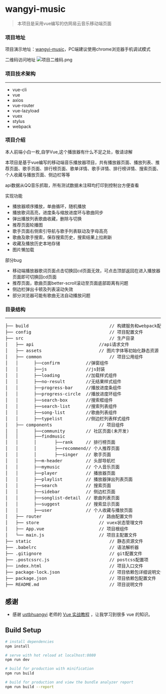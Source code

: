 # wangyi-music

> 本项目是采用vue编写的仿网易云音乐移动端页面

### 项目地址
项目演示地址：[wangyi-music](http://47.106.246.136)，PC端建议使用chrome浏览器手机调试模式

二维码访问地址
![项目二维码.png](https://github.com/qwerfei/wangyi-music/tree/master/static/png/1533564598.png)

### 项目技术架构
***
*  vue-cli
*  vue
*  axios
*  vue-router
*  vue-lazyload
*  vuex
*  stylus
*  webpack

### 项目介绍

本人前端小白一枚,自学Vue,这个播放器有什么不足之处，敬请谅解

本项目是基于vue编写的移动端音乐播放器项目，共有播放器页面、播放列表、推荐页面、歌手页面、排行榜页面、歌单详情、歌手详情、排行榜详情、搜索页面、个人收藏与播放页面、侧边栏等等

api数据从QQ音乐抓取，所有测试数据未注释均打印到控制台方便查看

实现功能
*  播放器顺序播放，单曲循环，随机播放
*  播放歌词高亮，进度条与缩放进度环与歌曲同步
*  弹出播放列表歌曲收藏，删除与切换
*  推荐页面轮播图
*  歌手页面右侧索引导航与歌手列表联动及字母高亮
*  歌曲及歌手搜索，保存搜索历史，搜索结果上拉刷新
*  收藏及播放历史本地存储
*  图片懒加载

部分bug
*  移动端播放器歌词页面点击切换回cd页面无效，可点击顶部返回在进入播放器页面即可切换回cd页面
*  推荐页面，歌曲页面better-scroll滚动至页面底部距离有问题
*  侧边栏弹出卡顿及列表滚动失效
*  部分浏览器可能有歌曲无法自动播放问题

### 目录结构
***
<pre>
├── build                               // 构建服务和webpack配置
├── config                              // 项目配置文件
├── src                                 // 生产目录
│   ├── api                         //api请求文件
│   ├── assets                      // 图片字体等初始化静态资源
│   ├── common                          // 项目公用组件
│   │      ├──confirm          //弹窗组件
│   │      ├──js               //js封装
│   │      ├──loading          //加载样式组件
│   │      ├──no-result        //无结果样式组件
│   │      ├──progress-bar     //播放进度条组件
│   │      ├──progress-circle  //播放进度环组件
│   │      ├──search-box       //搜索框组件
│   │      ├──search-list      //搜索列表组件
│   │      ├──song-list        //歌曲列表组件
│   │      ├──typelist         //侧边栏列表样式组件
│   ├── components                  // 项目组件
│   │      ├──community        // 社区页面(未开发)
│   │      ├──findmusic
│   │      │       ├──rank     // 排行榜页面
│   │      │       ├──recommend// 个人推荐页面
│   │      │       ├──singer   // 歌手页面
│   │      ├──m-header         // 头部导航栏
│   │      ├──mymusic          // 个人音乐页面
│   │      ├──player           // 播放器页面
│   │      ├──playlist         // 播放器弹出列表页面
│   │      ├──search           // 搜索页面
│   │      ├──sidebar          // 侧边栏页面
│   │      ├──songlist-detail  // 歌曲列表页面
│   │      ├──suggest          // 搜索显示页面
│   │      ├──user             // 个人收藏与播放页面
│   ├── router                      // 路由配置文件 
│   ├── store                       // vuex状态管理文件
│   ├── App.vue                     // 项目根组件
│   └── main.js                     // 项目主配置文件
├── static                              // 静态资源文件
├── .babelrc                            // 语法解析器
├── .gitignore                          // git配置文件
├── .postcssrc.js                       // postcss配置项
├── index.html                          // 项目入口文件
├── package-lock.json                   // 项目依赖包详细说明文件
├── package.json                        // 项目依赖包配置文件
├── README.md                           // 项目说明文件
</pre>

## 感谢
- 感谢 [ustbhuangyi](https://github.com/ustbhuangyi) 老师的 [Vue 实战教程](http://coding.imooc.com/class/107.html) ，让我学习到很多 vue 的知识。

## Build Setup

``` bash
# install dependencies
npm install

# serve with hot reload at localhost:8080
npm run dev

# build for production with minification
npm run build

# build for production and view the bundle analyzer report
npm run build --report
